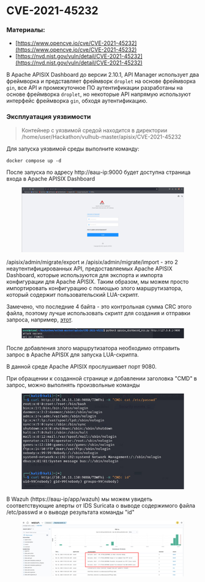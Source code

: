 # CVE-2021-45232

### Материалы:

* [https://www.opencve.io/cve/CVE-2021-45232](https://www.opencve.io/cve/CVE-2021-45232)
* [https://nvd.nist.gov/vuln/detail/CVE-2021-45232](https://nvd.nist.gov/vuln/detail/CVE-2021-45232)

В Apache APISIX Dashboard до версии 2.10.1, API Manager использует два фреймворка и представляет фреймворк `droplet` на основе фреймворка `gin`, все API и промежуточное ПО аутентификации разработаны на основе фреймворка `droplet`, но некоторые API напрямую используют интерфейс фреймворка `gin`, обходя аутентификацию.

### Эксплуатация уязвимости

> Контейнер с уязвимой средой находится в директории /home/user/Hackathon/vulhub-master/apisix/CVE-2021-45232

Для запуска уязвимой среды выполните команду:

```
docker compose up -d
```

После запуска по адресу http://ваш-ip:9000 будет доступна страница входа в Apache APISIX Dashboard

<figure><img src="../../.gitbook/assets/cve-2021-45232(1).png" alt=""><figcaption></figcaption></figure>

/apisix/admin/migrate/export и /apisix/admin/migrate/import - это 2 неаутентифицированных API, предоставляемых Apache APISIX Dashboard, которые используются для экспорта и импорта конфигурации для Apache APISIX. Таким образом, мы можем просто импортировать конфигурацию с помощью злого маршрутизатора, который содержит пользовательский LUA-скрипт.

Замечено, что последние 4 байта - это контрольная сумма CRC этого файла, поэтому лучше использовать скрипт для создания и отправки запроса, например, [этот](https://github.com/wuppp/cve-2021-45232-exp/blob/main/apisix\_dashboard\_rce.py).

<figure><img src="../../.gitbook/assets/cve-2021-45232(2).png" alt=""><figcaption></figcaption></figure>

После добавления злого маршрутизатора необходимо отправить запрос в Apache APISIX  для запуска LUA-скрипта.

В данной среде Apache APISIX прослушивает порт 9080.

При обращении к созданной странице и добавлении заголовка "CMD" в запрос, можно выполнять произвольные команды

<figure><img src="../../.gitbook/assets/cve-2021-45232(3).png" alt=""><figcaption></figcaption></figure>

В Wazuh (https://ваш-ip/app/wazuh) мы можем увидеть соответствующие алерты от IDS Suricata о выводе содержимого файла /etc/passwd и о выводе результата команды "id"

<figure><img src="../../.gitbook/assets/cve-2021-45232(4).png" alt=""><figcaption></figcaption></figure>
